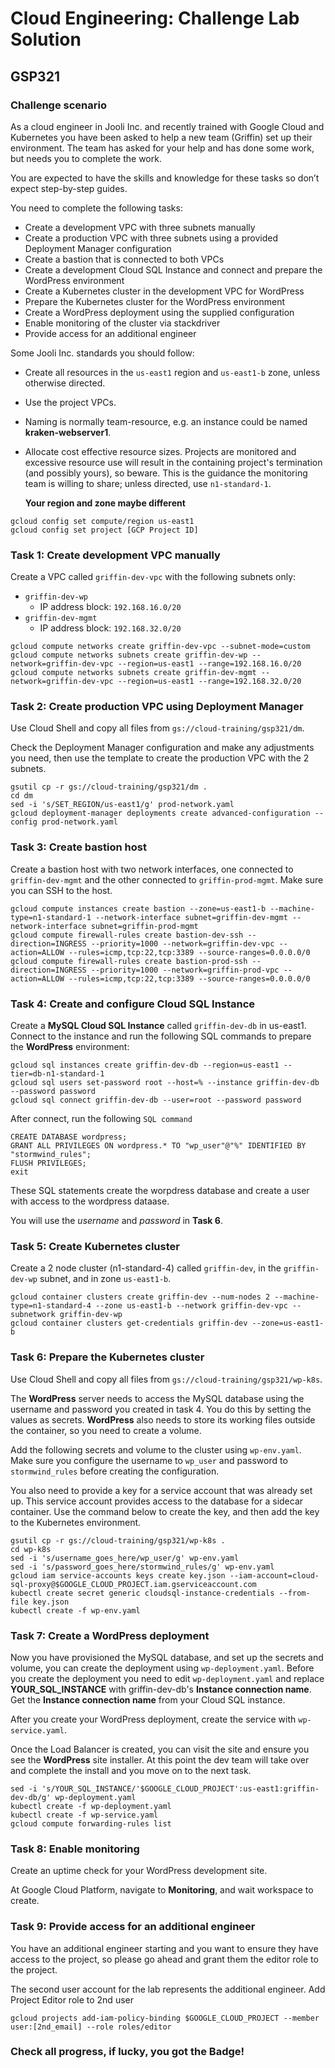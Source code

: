 # Cloud Engineering: Challenge Lab Solution
## GSP321

### Challenge scenario
As a cloud engineer in Jooli Inc. and recently trained with Google Cloud and Kubernetes you have been asked to help a new team (Griffin) set up their environment. The team has asked for your help and has done some work, but needs you to complete the work.

You are expected to have the skills and knowledge for these tasks so don’t expect step-by-step guides.

You need to complete the following tasks:

- Create a development VPC with three subnets manually
- Create a production VPC with three subnets using a provided Deployment Manager configuration
- Create a bastion that is connected to both VPCs
- Create a development Cloud SQL Instance and connect and prepare the WordPress environment
- Create a Kubernetes cluster in the development VPC for WordPress
- Prepare the Kubernetes cluster for the WordPress environment
- Create a WordPress deployment using the supplied configuration
- Enable monitoring of the cluster via stackdriver
- Provide access for an additional engineer

Some Jooli Inc. standards you should follow:
- Create all resources in the `us-east1` region and `us-east1-b` zone, unless otherwise directed.
- Use the project VPCs.
- Naming is normally team-resource, e.g. an instance could be named **kraken-webserver1**.
- Allocate cost effective resource sizes. Projects are monitored and excessive resource use will result in the containing project's termination (and possibly yours), so beware. This is the guidance the monitoring team is willing to share; unless directed, use `n1-standard-1`.

  **Your region and zone maybe different**
```
gcloud config set compute/region us-east1
gcloud config set project [GCP Project ID]
```

### Task 1: Create development VPC manually
Create a VPC called `griffin-dev-vpc` with the following subnets only:

- `griffin-dev-wp`
    - IP address block: `192.168.16.0/20`
- `griffin-dev-mgmt`
    - IP address block: `192.168.32.0/20`
```
gcloud compute networks create griffin-dev-vpc --subnet-mode=custom
gcloud compute networks subnets create griffin-dev-wp --network=griffin-dev-vpc --region=us-east1 --range=192.168.16.0/20
gcloud compute networks subnets create griffin-dev-mgmt --network=griffin-dev-vpc --region=us-east1 --range=192.168.32.0/20
```


### Task 2: Create production VPC using Deployment Manager
Use Cloud Shell and copy all files from `gs://cloud-training/gsp321/dm`.

Check the Deployment Manager configuration and make any adjustments you need, then use the template to create the production VPC with the 2 subnets.
```
gsutil cp -r gs://cloud-training/gsp321/dm .
cd dm
sed -i 's/SET_REGION/us-east1/g' prod-network.yaml
gcloud deployment-manager deployments create advanced-configuration --config prod-network.yaml
```


### Task 3: Create bastion host
Create a bastion host with two network interfaces, one connected to `griffin-dev-mgmt` and the other connected to `griffin-prod-mgmt`. Make sure you can SSH to the host.
```
gcloud compute instances create bastion --zone=us-east1-b --machine-type=n1-standard-1 --network-interface subnet=griffin-dev-mgmt --network-interface subnet=griffin-prod-mgmt
gcloud compute firewall-rules create bastion-dev-ssh --direction=INGRESS --priority=1000 --network=griffin-dev-vpc --action=ALLOW --rules=icmp,tcp:22,tcp:3389 --source-ranges=0.0.0.0/0
gcloud compute firewall-rules create bastion-prod-ssh --direction=INGRESS --priority=1000 --network=griffin-prod-vpc --action=ALLOW --rules=icmp,tcp:22,tcp:3389 --source-ranges=0.0.0.0/0
```


### Task 4: Create and configure Cloud SQL Instance
Create a **MySQL Cloud SQL Instance** called `griffin-dev-db` in us-east1. Connect to the instance and run the following SQL commands to prepare the **WordPress** environment:
```
gcloud sql instances create griffin-dev-db --region=us-east1 --tier=db-n1-standard-1
gcloud sql users set-password root --host=% --instance griffin-dev-db --password password
gcloud sql connect griffin-dev-db --user=root --password password
```
After connect, run the following `SQL command`
```
CREATE DATABASE wordpress;
GRANT ALL PRIVILEGES ON wordpress.* TO "wp_user"@"%" IDENTIFIED BY "stormwind_rules";
FLUSH PRIVILEGES;
exit
```
These SQL statements create the worpdress database and create a user with access to the wordpress dataase.

You will use the *username* and *password* in **Task 6**.


### Task 5: Create Kubernetes cluster
Create a 2 node cluster (n1-standard-4) called `griffin-dev`, in the `griffin-dev-wp` subnet, and in zone `us-east1-b`.
```
gcloud container clusters create griffin-dev --num-nodes 2 --machine-type=n1-standard-4 --zone us-east1-b --network griffin-dev-vpc --subnetwork griffin-dev-wp
gcloud container clusters get-credentials griffin-dev --zone=us-east1-b
```


### Task 6: Prepare the Kubernetes cluster
Use Cloud Shell and copy all files from `gs://cloud-training/gsp321/wp-k8s`.

The **WordPress** server needs to access the MySQL database using the username and password you created in task 4. You do this by setting the values as secrets. **WordPress** also needs to store its working files outside the container, so you need to create a volume.

Add the following secrets and volume to the cluster using `wp-env.yaml`. Make sure you configure the username to `wp_user` and password to `stormwind_rules` before creating the configuration.

You also need to provide a key for a service account that was already set up. This service account provides access to the database for a sidecar container. Use the command below to create the key, and then add the key to the Kubernetes environment.
```
gsutil cp -r gs://cloud-training/gsp321/wp-k8s .
cd wp-k8s
sed -i 's/username_goes_here/wp_user/g' wp-env.yaml
sed -i 's/password_goes_here/stormwind_rules/g' wp-env.yaml
gcloud iam service-accounts keys create key.json --iam-account=cloud-sql-proxy@$GOOGLE_CLOUD_PROJECT.iam.gserviceaccount.com
kubectl create secret generic cloudsql-instance-credentials --from-file key.json
kubectl create -f wp-env.yaml
```


### Task 7: Create a WordPress deployment
Now you have provisioned the MySQL database, and set up the secrets and volume, you can create the deployment using `wp-deployment.yaml`. Before you create the deployment you need to edit `wp-deployment.yaml` and replace **YOUR_SQL_INSTANCE** with griffin-dev-db's **Instance connection name**. Get the **Instance connection name** from your Cloud SQL instance.

After you create your WordPress deployment, create the service with `wp-service.yaml`.

Once the Load Balancer is created, you can visit the site and ensure you see the **WordPress** site installer. At this point the dev team will take over and complete the install and you move on to the next task.
```
sed -i 's/YOUR_SQL_INSTANCE/'$GOOGLE_CLOUD_PROJECT':us-east1:griffin-dev-db/g' wp-deployment.yaml
kubectl create -f wp-deployment.yaml
kubectl create -f wp-service.yaml
gcloud compute forwarding-rules list
```


### Task 8: Enable monitoring
Create an uptime check for your WordPress development site.

At Google Cloud Platform, navigate to **Monitoring**, and wait workspace to create.


### Task 9: Provide access for an additional engineer
You have an additional engineer starting and you want to ensure they have access to the project, so please go ahead and grant them the editor role to the project.

The second user account for the lab represents the additional engineer.
Add Project Editor role to 2nd user
```
gcloud projects add-iam-policy-binding $GOOGLE_CLOUD_PROJECT --member user:[2nd_email] --role roles/editor
```

### Check all progress, if lucky, you got the **Badge**!
